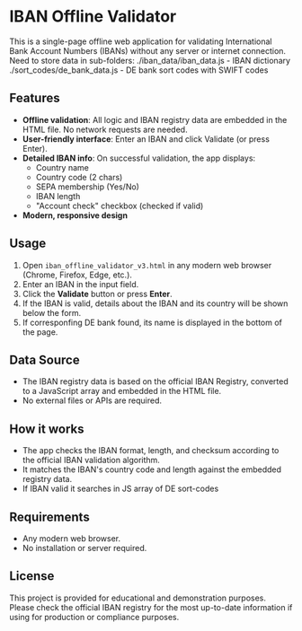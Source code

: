 # IBAN Offline Validator

This is a single-page offline web application for validating International Bank Account Numbers (IBANs) without any server or internet connection.
Need to store data in sub-folders: 
./iban_data/iban_data.js - IBAN dictionary
./sort_codes/de_bank_data.js - DE bank sort codes with SWIFT codes 

## Features
- **Offline validation**: All logic and IBAN registry data are embedded in the HTML file. No network requests are needed.
- **User-friendly interface**: Enter an IBAN and click Validate (or press Enter).
- **Detailed IBAN info**: On successful validation, the app displays:
  - Country name
  - Country code (2 chars)
  - SEPA membership (Yes/No)
  - IBAN length
  - "Account check" checkbox (checked if valid)
- **Modern, responsive design**

## Usage
1. Open `iban_offline_validator_v3.html` in any modern web browser (Chrome, Firefox, Edge, etc.).
2. Enter an IBAN in the input field.
3. Click the **Validate** button or press **Enter**.
4. If the IBAN is valid, details about the IBAN and its country will be shown below the form.
5. If corresponfing DE bank found, its name is displayed in the bottom of the page.

## Data Source
- The IBAN registry data is based on the official IBAN Registry, converted to a JavaScript array and embedded in the HTML file.
- No external files or APIs are required.

## How it works
- The app checks the IBAN format, length, and checksum according to the official IBAN validation algorithm.
- It matches the IBAN's country code and length against the embedded registry data.
- If IBAN valid it searches in JS array of DE sort-codes

## Requirements
- Any modern web browser.
- No installation or server required.

## License
This project is provided for educational and demonstration purposes. Please check the official IBAN registry for the most up-to-date information if using for production or compliance purposes.
